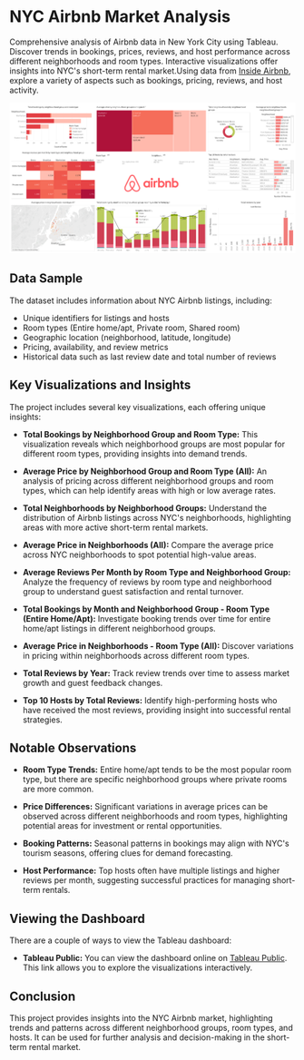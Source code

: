 # NYC Airbnb Market Analysis
Comprehensive analysis of Airbnb data in New York City using Tableau. Discover trends in bookings, prices, reviews, and host performance across different neighborhoods and room types. Interactive visualizations offer insights into NYC's short-term rental market.Using data from [Inside Airbnb](https://insideairbnb.com/get-the-data), explore a variety of aspects such as bookings, pricing, reviews, and host activity.

![NYC Airbnb Visualization](images/nyc_airbnb_viz.png)

## Data Sample

The dataset includes  information about NYC Airbnb listings, including:

- Unique identifiers for listings and hosts
- Room types (Entire home/apt, Private room, Shared room)
- Geographic location (neighborhood, latitude, longitude)
- Pricing, availability, and review metrics
- Historical data such as last review date and total number of reviews

## Key Visualizations and Insights

The project includes several key visualizations, each offering unique insights:

- **Total Bookings by Neighborhood Group and Room Type:** This visualization reveals which neighborhood groups are most popular for different room types, providing insights into demand trends.
  
- **Average Price by Neighborhood Group and Room Type (All):** An analysis of pricing across different neighborhood groups and room types, which can help identify areas with high or low average rates.

- **Total Neighborhoods by Neighborhood Groups:** Understand the distribution of Airbnb listings across NYC's neighborhoods, highlighting areas with more active short-term rental markets.

- **Average Price in Neighborhoods (All):** Compare the average price across NYC neighborhoods to spot potential high-value areas.

- **Average Reviews Per Month by Room Type and Neighborhood Group:** Analyze the frequency of reviews by room type and neighborhood group to understand guest satisfaction and rental turnover.

- **Total Bookings by Month and Neighborhood Group - Room Type (Entire Home/Apt):** Investigate booking trends over time for entire home/apt listings in different neighborhood groups.

- **Average Price in Neighborhoods - Room Type (All):** Discover variations in pricing within neighborhoods across different room types.

- **Total Reviews by Year:** Track review trends over time to assess market growth and guest feedback changes.

- **Top 10 Hosts by Total Reviews:** Identify high-performing hosts who have received the most reviews, providing insight into successful rental strategies.

## Notable Observations

- **Room Type Trends:** Entire home/apt tends to be the most popular room type, but there are specific neighborhood groups where private rooms are more common.

- **Price Differences:** Significant variations in average prices can be observed across different neighborhoods and room types, highlighting potential areas for investment or rental opportunities.

- **Booking Patterns:** Seasonal patterns in bookings may align with NYC's tourism seasons, offering clues for demand forecasting.

- **Host Performance:** Top hosts often have multiple listings and higher reviews per month, suggesting successful practices for managing short-term rentals.


## Viewing the Dashboard

There are a couple of ways to view the Tableau dashboard:

- **Tableau Public:** You can view the dashboard online on [Tableau Public](https://public.tableau.com/app/profile/murali.krishna.avula/viz/Airbnb_NYC_17130500525390/Dashboard1). This link allows you to explore the visualizations interactively.
  
## Conclusion

This project provides insights into the NYC Airbnb market, highlighting trends and patterns across different neighborhood groups, room types, and hosts. It can be used for further analysis and decision-making in the short-term rental market.


